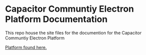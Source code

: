 # Capacitor Communtiy Electron Platform Documentation

This repo house the site files for the documention for the Capacitor Communtiy Electron Platform

[Platform found here.](https://github.com/capacitor-community/electron)
